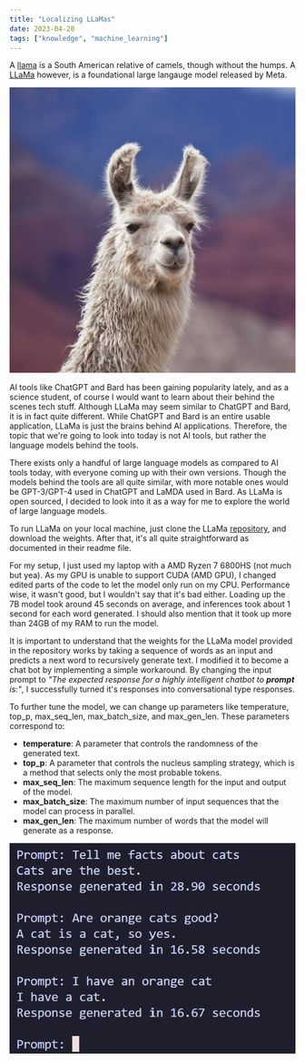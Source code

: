 ```yaml
---
title: "Localizing LLaMas"
date: 2023-04-20
tags: ["knowledge", "machine_learning"]
---
```


A [llama](https://en.wikipedia.org/wiki/Llama) is a South American relative of camels, though without the humps. A [LLaMa](https://ai.facebook.com/blog/large-language-model-llama-meta-ai/) however, is a foundational large langauge model released by Meta.

![llama.png](/blogs/llama.png)

AI tools like ChatGPT and Bard has been gaining popularity lately, and as a science student, of course I would want to learn about their behind the scenes tech stuff. Although LLaMa may seem similar to ChatGPT and Bard, it is in fact quite different. While ChatGPT and Bard is an entire usable application, LLaMa is just the brains behind AI applications. Therefore, the topic that we're going to look into today is not AI tools, but rather the language models behind the tools. 

There exists only a handful of large language models as compared to AI tools today, with everyone coming up with their own versions. Though the models behind the tools are all quite similar, with more notable ones would be GPT-3/GPT-4 used in ChatGPT and LaMDA used in Bard. As LLaMa is open sourced, I decided to look into it as a way for me to explore the world of large language models.

To run LLaMa on your local machine, just clone the LLaMa [repository](https://github.com/facebookresearch/llama), and download the weights. After that, it's all quite straightforward as documented in their readme file.

For my setup, I just used my laptop with a AMD Ryzen 7 6800HS (not much but yea). As my GPU is unable to support CUDA (AMD GPU), I changed edited parts of the code to let the model only run on my CPU. Performance wise, it wasn't good, but I wouldn't say that it's bad either. Loading up the 7B model took around 45 seconds on average, and inferences took about 1 second for each word generated. I should also mention that it took up more than 24GB of my RAM to run the model.

It is important to understand that the weights for the LLaMa model provided in the repository works by taking a sequence of words as an input and predicts a next word to recursively generate text. I modified it to become a chat bot by implementing a simple workaround. By changing the input prompt to *"The expected response for a highly intelligent chatbot to __prompt__ is:"*, I successfully turned it's responses into conversational type responses.

To further tune the model, we can change up parameters like temperature, top_p, max_seq_len, max_batch_size, and max_gen_len. These parameters correspond to:

- __temperature__: A parameter that controls the randomness of the generated text.
- __top_p__: A parameter that controls the nucleus sampling strategy, which is a method that selects only the most probable tokens.
- __max_seq_len__: The maximum sequence length for the input and output of the model. 
- __max_batch_size__: The maximum number of input sequences that the model can process in parallel.
- __max_gen_len__: The maximum number of words that the model will generate as a response.

![llama_prompts.png](/blogs/llama_prompts.png)
